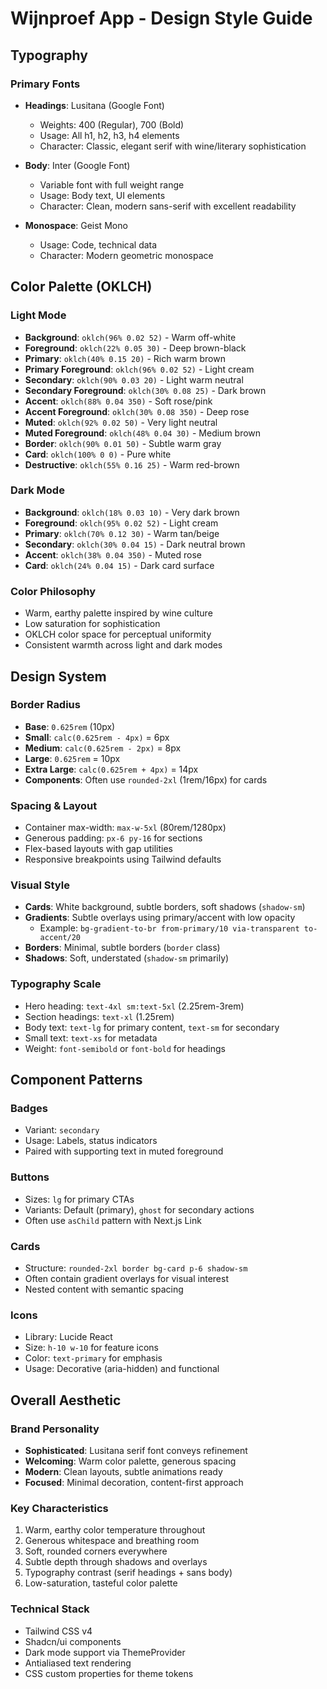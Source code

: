 # Wijnproef App - Design Style Guide

## Typography

### Primary Fonts
- **Headings**: Lusitana (Google Font)
  - Weights: 400 (Regular), 700 (Bold)
  - Usage: All h1, h2, h3, h4 elements
  - Character: Classic, elegant serif with wine/literary sophistication

- **Body**: Inter (Google Font)
  - Variable font with full weight range
  - Usage: Body text, UI elements
  - Character: Clean, modern sans-serif with excellent readability

- **Monospace**: Geist Mono
  - Usage: Code, technical data
  - Character: Modern geometric monospace

## Color Palette (OKLCH)

### Light Mode
- **Background**: `oklch(96% 0.02 52)` - Warm off-white
- **Foreground**: `oklch(22% 0.05 30)` - Deep brown-black
- **Primary**: `oklch(40% 0.15 20)` - Rich warm brown
- **Primary Foreground**: `oklch(96% 0.02 52)` - Light cream
- **Secondary**: `oklch(90% 0.03 20)` - Light warm neutral
- **Secondary Foreground**: `oklch(30% 0.08 25)` - Dark brown
- **Accent**: `oklch(88% 0.04 350)` - Soft rose/pink
- **Accent Foreground**: `oklch(30% 0.08 350)` - Deep rose
- **Muted**: `oklch(92% 0.02 50)` - Very light neutral
- **Muted Foreground**: `oklch(48% 0.04 30)` - Medium brown
- **Border**: `oklch(90% 0.01 50)` - Subtle warm gray
- **Card**: `oklch(100% 0 0)` - Pure white
- **Destructive**: `oklch(55% 0.16 25)` - Warm red-brown

### Dark Mode
- **Background**: `oklch(18% 0.03 10)` - Very dark brown
- **Foreground**: `oklch(95% 0.02 52)` - Light cream
- **Primary**: `oklch(70% 0.12 30)` - Warm tan/beige
- **Secondary**: `oklch(30% 0.04 15)` - Dark neutral brown
- **Accent**: `oklch(38% 0.04 350)` - Muted rose
- **Card**: `oklch(24% 0.04 15)` - Dark card surface

### Color Philosophy
- Warm, earthy palette inspired by wine culture
- Low saturation for sophistication
- OKLCH color space for perceptual uniformity
- Consistent warmth across light and dark modes

## Design System

### Border Radius
- **Base**: `0.625rem` (10px)
- **Small**: `calc(0.625rem - 4px)` = 6px
- **Medium**: `calc(0.625rem - 2px)` = 8px
- **Large**: `0.625rem` = 10px
- **Extra Large**: `calc(0.625rem + 4px)` = 14px
- **Components**: Often use `rounded-2xl` (1rem/16px) for cards

### Spacing & Layout
- Container max-width: `max-w-5xl` (80rem/1280px)
- Generous padding: `px-6 py-16` for sections
- Flex-based layouts with gap utilities
- Responsive breakpoints using Tailwind defaults

### Visual Style
- **Cards**: White background, subtle borders, soft shadows (`shadow-sm`)
- **Gradients**: Subtle overlays using primary/accent with low opacity
  - Example: `bg-gradient-to-br from-primary/10 via-transparent to-accent/20`
- **Borders**: Minimal, subtle borders (`border` class)
- **Shadows**: Soft, understated (`shadow-sm` primarily)

### Typography Scale
- Hero heading: `text-4xl sm:text-5xl` (2.25rem-3rem)
- Section headings: `text-xl` (1.25rem)
- Body text: `text-lg` for primary content, `text-sm` for secondary
- Small text: `text-xs` for metadata
- Weight: `font-semibold` or `font-bold` for headings

## Component Patterns

### Badges
- Variant: `secondary`
- Usage: Labels, status indicators
- Paired with supporting text in muted foreground

### Buttons
- Sizes: `lg` for primary CTAs
- Variants: Default (primary), `ghost` for secondary actions
- Often use `asChild` pattern with Next.js Link

### Cards
- Structure: `rounded-2xl border bg-card p-6 shadow-sm`
- Often contain gradient overlays for visual interest
- Nested content with semantic spacing

### Icons
- Library: Lucide React
- Size: `h-10 w-10` for feature icons
- Color: `text-primary` for emphasis
- Usage: Decorative (aria-hidden) and functional

## Overall Aesthetic

### Brand Personality
- **Sophisticated**: Lusitana serif font conveys refinement
- **Welcoming**: Warm color palette, generous spacing
- **Modern**: Clean layouts, subtle animations ready
- **Focused**: Minimal decoration, content-first approach

### Key Characteristics
1. Warm, earthy color temperature throughout
2. Generous whitespace and breathing room
3. Soft, rounded corners everywhere
4. Subtle depth through shadows and overlays
5. Typography contrast (serif headings + sans body)
6. Low-saturation, tasteful color palette

### Technical Stack
- Tailwind CSS v4
- Shadcn/ui components
- Dark mode support via ThemeProvider
- Antialiased text rendering
- CSS custom properties for theme tokens